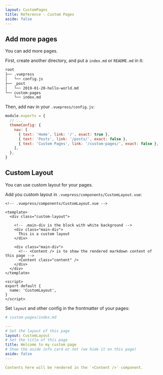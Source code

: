 ```yaml
---
layout: CustomPages
title: Reference - Custom Pages
aside: false
---
```


## Add more pages

You can add more pages.

First, create another directory, and put a `index.md` or `README.md` in it:

```bash
root
├── .vuepress
│   └── config.js
├── _post
│   └── 2019-01-20-hello-world.md
└── custom-pages
    └── index.md
```

Then, add nav in your `.vuepress/config.js`:

```js
module.exports = {
  // ...
  themeConfig: {
    nav: [
      { text: 'Home', link: '/', exact: true },
      { text: 'Posts', link: '/posts/', exact: false },
      { text: 'Custom Pages', link: '/custom-pages/', exact: false },
    ],
  },
}
```

## Custom Layout

You can use custom layout for your pages.

Add you custom layout in `.vuepress/components/CustomLayout.vue`:

```vue
<!-- .vuepress/components/CustomLayout.vue -->

<template>
  <div class="custom-layout">

    <!-- .main-div is the block with white background -->
    <div class="main-div">
      This is a custom layout
    </div>

    <div class="main-div">
      <!-- <Content /> is to show the rendered markdown content of this page -->
      <Content class="content" />
    </div>
  </div>
</template>

<script>
export default {
  name: 'CustomLayout',
}
</script>
```

Set `layout` and other config in the frontmatter of your pages:

```yaml
# custom-pages/index.md

---
# Set the layout of this page
layout: CustomLayout
# Set the title of this page
title: Welcome to my custom page
# Show the aside info card or not (we hide it on this page)
aside: false
---

Contents here will be rendered in the `<Content />` component.
```
